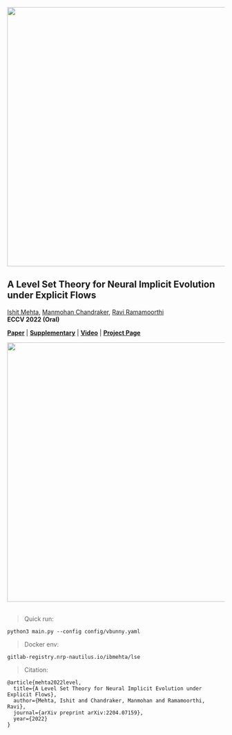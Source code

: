 <img src="https://ishit.github.io/static/nie_teaser.png" width="600">

## A Level Set Theory for Neural Implicit Evolution under Explicit Flows

[Ishit Mehta](https://ishit.github.io/), [Manmohan Chandraker](https://cseweb.ucsd.edu/~mkchandraker/), [Ravi Ramamoorthi](https://cseweb.ucsd.edu/~ravir/)  
**ECCV 2022 (Oral)** 

[**Paper**](https://ishit.github.io/static/nie_main.pdf) | [**Supplementary**](https://ishit.github.io/static/nie_appendix.pdf) | [**Video**](https://ishit.github.io/static/nie_evolution.mp4) | [**Project Page**](https://ishit.github.io/nie) <br>

<div style="text-align: center">
<img src="static/evolve.gif" width="600"/>
</div>

<br>

>Quick run:
```
python3 main.py --config config/vbunny.yaml
```

>Docker env:
```
gitlab-registry.nrp-nautilus.io/ibmehta/lse
```
    
>Citation:

```
@article{mehta2022level,
  title={A Level Set Theory for Neural Implicit Evolution under Explicit Flows},
  author={Mehta, Ishit and Chandraker, Manmohan and Ramamoorthi, Ravi},
  journal={arXiv preprint arXiv:2204.07159},
  year={2022}
}
```
